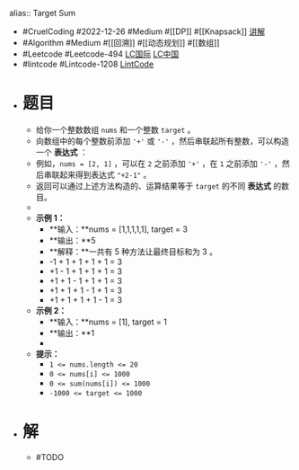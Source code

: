 alias:: Target Sum

- #CruelCoding #2022-12-26 #Medium #[[DP]] #[[Knapsack]] [讲解](https://youtu.be/MTMxgyJt3VM)
- #Algorithm #Medium #[[回溯]] #[[动态规划]] #[[数组]]
- #Leetcode #Leetcode-494 [LC国际](https://leetcode.com/problems/target-sum/) [LC中国](https://leetcode.cn/problems/target-sum/)
- #lintcode #Lintcode-1208 [LintCode](https://www.lintcode.com/problem/1208/)
- # 题目
	- 给你一个整数数组 `nums` 和一个整数 `target` 。
	- 向数组中的每个整数前添加 `'+'` 或 `'-'` ，然后串联起所有整数，可以构造一个 **表达式** ：
	- 例如，`nums = [2, 1]` ，可以在 `2` 之前添加 `'+'` ，在 `1` 之前添加 `'-'` ，然后串联起来得到表达式 `"+2-1"` 。
	- 返回可以通过上述方法构造的、运算结果等于 `target` 的不同 **表达式** 的数目。
	-
	- **示例 1：**
		- **输入：**nums = [1,1,1,1,1], target = 3
		- **输出：**5
		- **解释：**一共有 5 种方法让最终目标和为 3 。
		- -1 + 1 + 1 + 1 + 1 = 3
		- +1 - 1 + 1 + 1 + 1 = 3
		- +1 + 1 - 1 + 1 + 1 = 3
		- +1 + 1 + 1 - 1 + 1 = 3
		- +1 + 1 + 1 + 1 - 1 = 3
	- **示例 2：**
		- **输入：**nums = [1], target = 1
		- **输出：**1
		-
	- **提示：**
		- `1 <= nums.length <= 20`
		- `0 <= nums[i] <= 1000`
		- `0 <= sum(nums[i]) <= 1000`
		- `-1000 <= target <= 1000`
- # 解
	- #TODO